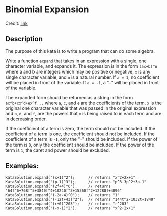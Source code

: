 Binomial Expansion
==================
Credit: [link](https://www.codewars.com/kata/540d0fdd3b6532e5c3000b5b)

Description
-----------

The purpose of this kata is to write a program that can do some algebra.

Write a function `expand` that takes in an expression with a single, one character variable, and expands it. The expression is in the form `(ax+b)^n` where a and b are integers which may be positive or negative, `x` is any single character variable, and `n` is a natural number. If `a = 1`, no coefficient will be placed in front of the variable. If `a = -1`, a "`-`" will be placed in front of the variable.

The expanded form should be returned as a string in the form `ax^b+cx^d+ex^f...` where `a`, `c`, and `e` are the coefficients of the term, `x` is the original one character variable that was passed in the original expression and `b`, `d`, and `f`, are the powers that `x` is being raised to in each term and are in decreasing order.

If the coefficient of a term is zero, the term should not be included. If the coefficient of a term is one, the coefficient should not be included. If the coefficient of a term is `-1`, only the "`-`" should be included. If the power of the term is `0`, only the coefficient should be included. If the power of the term is `1`, the caret and power should be excluded.

Examples:
---------

    KataSolution.expand("(x+1)^2");      // returns "x^2+2x+1"
    KataSolution.expand("(p-1)^3");      // returns "p^3-3p^2+3p-1"
    KataSolution.expand("(2f+4)^6");     // returns "64f^6+768f^5+3840f^4+10240f^3+15360f^2+12288f+4096"
    KataSolution.expand("(-2a-4)^0");    // returns "1"
    KataSolution.expand("(-12t+43)^2");  // returns "144t^2-1032t+1849"
    KataSolution.expand("(r+0)^203");    // returns "r^203"
    KataSolution.expand("(-x-1)^2");     // returns "x^2+2x+1"
